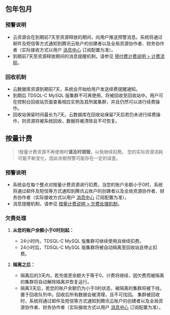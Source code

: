 ## 包年包月
### 预警说明
- 云资源会在到期前7天至资源释放的期间，向用户推送预警消息。系统将通过邮件及短信等方式通知到腾讯云账户的创建者以及全局资源协作者、财务协作者（实际接收方式以用户 [消息中心](https://console.cloud.tencent.com/message) 订阅配置为准）。
- 到期前7天至资源释放期间的消息提醒机制，请参见 [预付费计费说明 > 计费流程](https://cloud.tencent.com/document/product/555/9618#.E8.AE.A1.E8.B4.B9.E6.B5.81.E7.A8.8B)。

### 回收机制
- 云数据库资源到期前7天，系统会开始给用户发送续费提醒通知。
- 到期后 TDSQL-C MySQL 版集群不可再使用，将被回收至回收站中。用户可在控制台回收站页面查看相应实例及其所属集群，并且仍然可以进行续费操作。
- 回收站保留时间最长为7天。云数据库在回收站保留7天后若仍未进行续费操作，则资源将被系统回收，数据将被清除且不可恢复。

## 按量计费
> !按量计费资源不再使用时**请及时销毁**，以免继续扣费。
> 您的实际资源消耗可能不断变化，因此余额预警可能存在一定的误差。

### 预警说明
- 系统会在每个整点对按量计费资源进行扣费。当您的账户余额小于0时，系统将通过邮件及短信等方式通知到腾讯云账户的创建者以及全局资源协作者、财务协作者（实际接收方式以用户 [消息中心](https://console.cloud.tencent.com/message) 订阅配置为准）。
- 消息提醒机制，请参见 [按量计费说明 > 欠费处理机制](https://cloud.tencent.com/document/product/555/9617#.E6.AC.A0.E8.B4.B9.E5.A4.84.E7.90.86.E6.9C.BA.E5.88.B6)。


### 欠费处理
1. **从您的账户余额小于0时刻起：**
   - 24小时内，TDSQL-C MySQL 版集群可继续使用且继续扣费。
   - 24小时后，TDSQL-C MySQL 版集群将被自动隔离至回收站且停止扣费。

2. **隔离之后：**
   - 隔离后的3天内，若充值至余额大于等于0，计费将继续，因欠费而被隔离的集群将自动解除隔离并恢复运行。
   - 隔离3天后，若您的账户余额仍为小于0的状态，被隔离的集群将被下线，置于回收队列中。回收后所有数据会被清理，且不可找回。
集群被回收时，系统将通过邮件及短信等方式通知到腾讯云账户的创建者以及全局资源协作者、财务协作者（实际接收方式以用户 [消息中心](https://console.cloud.tencent.com/message) 订阅配置为准）。

